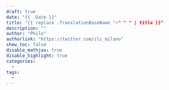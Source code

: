 ```yaml
---
draft: true
date: "{{ .Date }}"
title: "{{ replace .TranslationBaseName "-" " " | title }}"
description: ""
author: "Philo"
authorlink: "https://twitter.com/zlc_milano"
show_toc: false
disable_mathjax: true
disable_highlight: true
categories:
  - 
tags: 
  - 
---
```

